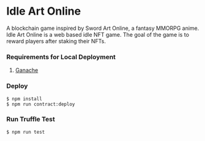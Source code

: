# Idle Art Online
A blockchain game inspired by Sword Art Online, a fantasy MMORPG anime.  Idle Art Online is a web based idle NFT game. The goal of the game is to reward players after staking their NFTs.

### Requirements for Local Deployment
1. [Ganache](https://trufflesuite.com/ganache/)

### Deploy
```
$ npm install
$ npm run contract:deploy
```

### Run Truffle Test

```
$ npm run test
```
